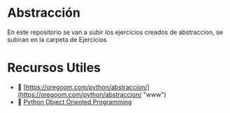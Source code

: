 # Abstracción

En este repositorio se van a subir los ejercicios creados de abstraccion,
se subiran en la carpeta de Ejercicios

# Recursos Utiles

- 🔗 [https://oregoom.com/python/abstraccion/](https://oregoom.com/python/abstraccion/ "www")
- 🔗 [Python Object Oriented Programming](https://www.youtube.com/watch?v=IbMDCwVm63M "youtube")
